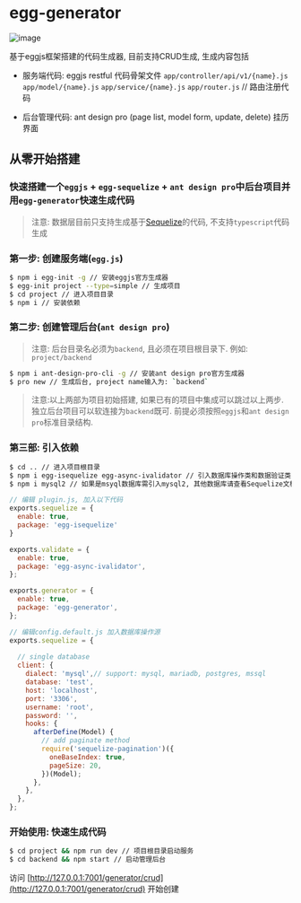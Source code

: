 # egg-generator

![image](https://user-images.githubusercontent.com/1625891/40725901-26d15530-6457-11e8-99aa-e19f62dda8bd.png)

基于eggjs框架搭建的代码生成器, 目前支持CRUD生成, 生成内容包括
- 服务端代码: eggjs restful 代码骨架文件
`app/controller/api/v1/{name}.js`
`app/model/{name}.js`
`app/service/{name}.js`
`app/router.js` // 路由注册代码

- 后台管理代码: ant design pro (page list, model form, update, delete) 挂历界面

## 从零开始搭建

### 快速搭建一个`eggjs` + `egg-sequelize` + `ant design pro`中后台项目并用`egg-generator`快速生成代码
> 注意: 数据层目前只支持生成基于[Sequelize](http://sequelizejs.com)的代码, 不支持`typescript`代码生成


### 第一步: 创建服务端(`egg.js`)
```bash
$ npm i egg-init -g // 安装eggjs官方生成器
$ egg-init project --type=simple // 生成项目
$ cd project // 进入项目目录
$ npm i // 安装依赖
```

### 第二步: 创建管理后台(`ant design pro`)
> 注意: 后台目录名必须为`backend`, 且必须在项目根目录下. 例如: `project/backend`
```bash
$ npm i ant-design-pro-cli -g // 安装ant design pro官方生成器
$ pro new // 生成后台, project name输入为: `backend`
```

> 注意:以上两部为项目初始搭建, 如果已有的项目中集成可以跳过以上两步. 独立后台项目可以软连接为`backend`既可. 前提必须按照`eggjs`和`ant design pro`标准目录结构.

### 第三部: 引入依赖
```bash
$ cd .. // 进入项目根目录
$ npm i egg-isequelize egg-async-ivalidator // 引入数据库操作类和数据验证类
$ npm i mysql2 // 如果是msyql数据库需引入mysql2, 其他数据库请查看Sequelize文档
```

```js
// 编辑 plugin.js, 加入以下代码
exports.sequelize = {
  enable: true,
  package: 'egg-isequelize'
}

exports.validate = {
  enable: true,
  package: 'egg-async-ivalidator',
};

exports.generator = {
  enable: true,
  package: 'egg-generator',
};
```

```js
// 编辑config.default.js 加入数据库操作源
exports.sequelize = {
  
  // single database
  client: {
    dialect: 'mysql',// support: mysql, mariadb, postgres, mssql
    database: 'test',
    host: 'localhost',
    port: '3306',
    username: 'root',
    password: '',
    hooks: {
      afterDefine(Model) {
        // add paginate method
        require('sequelize-pagination')({
          oneBaseIndex: true,
          pageSize: 20,
        })(Model);
      },
    },
  },
};
```

### 开始使用: 快速生成代码
```bash
$ cd project && npm run dev // 项目根目录启动服务
$ cd backend && npm start // 启动管理后台
```
访问 [http://127.0.0.1:7001/generator/crud](http://127.0.0.1:7001/generator/crud) 开始创建